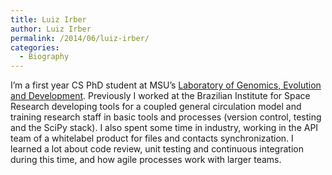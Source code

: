 ```yaml
---
title: Luiz Irber
author: Luiz Irber
permalink: /2014/06/luiz-irber/
categories:
  - Biography
---
```

I&#8217;m a first year CS PhD student at MSU&#8217;s <a href="http://ged.msu.edu/" target="_blank">Laboratory of Genomics, Evolution and Development</a>. Previously I worked at the Brazilian Institute for Space Research developing tools for a coupled general circulation model and training research staff in basic tools and processes (version control, testing and the SciPy stack). I also spent some time in industry, working in the API team of a whitelabel product for files and contacts synchronization. I learned a lot about code review, unit testing and continuous integration during this time, and how agile processes work with larger teams.
